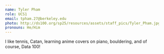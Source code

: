 ```yaml
---
name: Tyler Pham
role: UCS1
email: tpham.27@berkeley.edu
photo: http://ds100.org/sp25/resources/assets/staff_pics/Tyler_Pham.jpg
pronouns: He/Him
---
```

I like tennis, Catan, learning anime covers on piano, bouldering, and of course, Data 100!